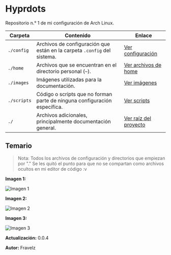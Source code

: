 # Hyprdots

Repositorio n.° 1 de mi configuración de Arch Linux.

| Carpeta     | Contenido                                                                 | Enlace                         |
| ----------- | ------------------------------------------------------------------------- | ------------------------------ |
| `./config`  | Archivos de configuración que están en la carpeta `.config` del sistema.  | [Ver configuración](./config)  |
| `./home`    | Archivos que se encuentran en el directorio personal (`~`).               | [Ver archivos de home](./home) |
| `./images`  | Imágenes utilizadas para la documentación.                                | [Ver imágenes](./images)       |
| `./scripts` | Código o scripts que no forman parte de ninguna configuración específica. | [Ver scripts](./scripts)       |
| `./`        | Archivos adicionales, principalmente documentación general.               | [Ver raíz del proyecto](./)    |

## Temario

> Nota: Todos los archivos de configuración y directorios que empiezan por "." Se les quitó el punto para que no se compartan como archivos ocultos en mi editor de código :v

**Imagen 1:**

![Imagen 1](./images/.png)

**Imagen 2:**

![Imagen 2](./images/.png)

**Imagen 3:**

![Imagen 3](./images/.png)

**Actualización:** 0.0.4

**Autor:** Fravelz

